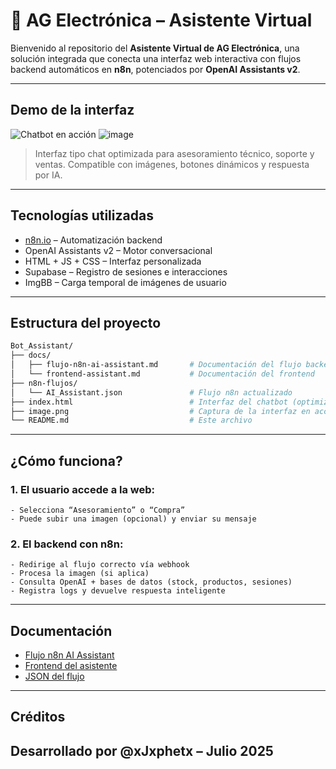 # 🤖 AG Electrónica – Asistente Virtual

Bienvenido al repositorio del **Asistente Virtual de AG Electrónica**, una solución integrada que conecta una interfaz web interactiva con flujos backend automáticos en **n8n**, potenciados por **OpenAI Assistants v2**.

---

##  Demo de la interfaz

![Chatbot en acción](https://user-images.githubusercontent.com/demo-placeholder.gif)
![image](https://github.com/user-attachments/assets/8cbf0a13-4d3c-41b2-b955-2395bbf22540)

> Interfaz tipo chat optimizada para asesoramiento técnico, soporte y ventas. Compatible con imágenes, botones dinámicos y respuesta por IA.

---

##  Tecnologías utilizadas

- [n8n.io](https://n8n.io) – Automatización backend
- OpenAI Assistants v2 – Motor conversacional
- HTML + JS + CSS – Interfaz personalizada
- Supabase – Registro de sesiones e interacciones
- ImgBB – Carga temporal de imágenes de usuario

---

##  Estructura del proyecto

```bash
Bot_Assistant/
├── docs/
│   ├── flujo-n8n-ai-assistant.md       # Documentación del flujo backend
│   └── frontend-assistant.md           # Documentación del frontend
├── n8n-flujos/
│   └── AI_Assistant.json               # Flujo n8n actualizado
├── index.html                          # Interfaz del chatbot (optimizada)
├── image.png                           # Captura de la interfaz en acción
└── README.md                           # Este archivo
```
---

## ¿Cómo funciona?
### 1. El usuario accede a la web:
    - Selecciona “Asesoramiento” o “Compra”
    - Puede subir una imagen (opcional) y enviar su mensaje

### 2. El backend con n8n:
    - Redirige al flujo correcto vía webhook
    - Procesa la imagen (si aplica)
    - Consulta OpenAI + bases de datos (stock, productos, sesiones)
    - Registra logs y devuelve respuesta inteligente

---

##  Documentación

-  [Flujo n8n AI Assistant](./docs/flujo-n8n-ai-assistant.md)
-  [Frontend del asistente](./docs/frontend-assistant.md)
-  [JSON del flujo](./n8n-flujos/AI_Assistant.json)

---

## Créditos
Desarrollado por @xJxphetx – Julio 2025
---

